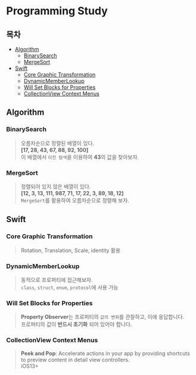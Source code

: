 Programming Study
=================

## 목차

- [Algorithm](#Algorithm)
    - [BinarySearch](#BinarySearch)
    - [MergeSort](#MergeSort)
- [Swift](#Swift)
    - [Core Graphic Transformation](#Core-Graphic-Transformation)
    - [DynamicMemberLookup](#DynamicMemberLookup)
    - [Will Set Blocks for Properties](#Will-Set-Blocks-for-Properties)
    - [CollectionView Context Menus](#CollectionView-Context-Menus)

## Algorithm

### BinarySearch

>오름차순으로 정렬된 배열이 있다.  
>**[17, 28, 43, 67, 88, 92, 100]**  
>이 배열에서 `이진 탐색`을 이용하여 **43**의 값을 찾아보자.


### MergeSort

>정렬되어 있지 않은 배열이 있다.  
>**[12, 3, 13, 111, 987, 71, 17, 22, 3, 89, 18, 12]**  
>`MergeSort`를 활용하여 오름차순으로 정렬해 보자.

## Swift

### Core Graphic Transformation

> Rotation, Translation, Scale, identity 활용

### DynamicMemberLookup

>동적으로 프로퍼티에 접근해보자.  
>`class`, `struct`, `enum`, `protocol`에 사용 가능

### Will Set Blocks for Properties
> **Property Observer**는 프로퍼티의 `값의 변화`를 관찰하고, 이에 응답합니다.  
> 프로퍼티의 값이 **반드시 초기화** 되어 있어야 합니다.

### CollectionView Context Menus
>**Peek and Pop**: Accelerate actions in your app by providing shortcuts to preview content in detail view controllers.  
> iOS13+
